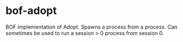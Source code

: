 # bof-adopt
BOF implementation of Adopt. Spawns a process from a process. Can sometimes be used to run a session > 0 process from session 0.
